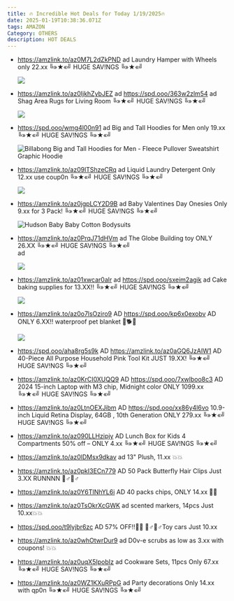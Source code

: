 ```yaml
---
title: 🔥 Incredible Hot Deals for Today 1/19/2025🔥
date: 2025-01-19T10:38:36.071Z
tags: AMAZON
Category: OTHERS
description: HOT DEALS
---
```

* https://amzlink.to/az0M7L2dZkPND   ad
  Laundry Hamper with Wheels  only 22.xx
  ╚»★«╝ HUGE SAV!NGS ╚»★«╝   <!--StartFragment-->

  ![](https://m.media-amazon.com/images/I/71GA7Vmd5-L._AC_SL1500_.jpg)

  <!--EndFragment-->
* https://amzlink.to/az0IjkhZybJEZ   ad
  https://spd.ooo/363w2zlm54   ad
  Shag Area Rugs for Living Room
  ╚»★«╝ HUGE SAV!NGS ╚»★«╝   <!--StartFragment-->

  ![](https://m.media-amazon.com/images/I/81WwLFaaFGL._AC_SL1500_.jpg)

  <!--EndFragment-->
* https://spd.ooo/wmg4l00n91   ad
  Big and Tall Hoodies for Men  only 19.xx
  ╚»★«╝ HUGE SAV!NGS ╚»★«╝   <!--StartFragment-->

  ![Billabong Big and Tall Hoodies for Men - Fleece Pullover Sweatshirt Graphic Hoodie](https://m.media-amazon.com/images/I/61l92ZpiZ5L._AC_SX569_.jpg)

  <!--EndFragment-->
* https://amzlink.to/az09lTShzeCRq   ad
  Liquid Laundry Detergent
  Only 12.xx use  coup0n
  ╚»★«╝ HUGE SAV!NGS ╚»★«╝   <!--StartFragment-->

  ![](https://m.media-amazon.com/images/I/717lBtoxyEL._AC_SL1500_.jpg)

  <!--EndFragment-->
* https://amzlink.to/az0jgpLCY2D9B   ad
  Baby Valentines Day Onesies
  Only 9.xx for 3 Pack!
  ╚»★«╝ HUGE SAV!NGS ╚»★«╝   <!--StartFragment-->

  ![Hudson Baby Baby Cotton Bodysuits](https://m.media-amazon.com/images/I/81NKMkxvW8L._AC_SX679_.jpg)

  <!--EndFragment-->
* https://amzlink.to/az0PrqJ71dHVm  ad
  The Globe Building toy ONLY 26.XX
  ╚»★«╝ HUGE SAV!NGS ╚»★«╝\
  ad  		<!--StartFragment-->

  ![](https://m.media-amazon.com/images/I/71UZC1yn81L._AC_SL1500_.jpg)

  <!--EndFragment-->
* https://amzlink.to/az01xwcar0alr   ad
  https://spd.ooo/sxeim2agik   ad
  Cake baking supplies for 13.XX!! 
  ╚»★«╝ HUGE SAV!NGS ╚»★«╝   <!--StartFragment-->

  ![](https://m.media-amazon.com/images/I/51YyXYCpoBL._AC_.jpg)

  <!--EndFragment-->
* https://amzlink.to/az0o7lsOziro9   AD
  https://spd.ooo/kp6x0exobv   AD
  ONLY 6.XX!! waterproof pet blanket 🐹🐕🦺<!--StartFragment-->

  ![](https://m.media-amazon.com/images/I/514anI02P+L._AC_SL1000_.jpg)

  <!--EndFragment-->
* https://spd.ooo/aha8rg5s9k   AD
  https://amzlink.to/az0aGQ6JzAIW1   AD
  40-Piece All Purpose Household Pink Tool Kit
  JUST 19.XX!
  ╚»★«╝ HUGE SAV!NGS ╚»★«╝   
* https://amzlink.to/az0KrCI0XUQQ9   AD
  https://spd.ooo/7xwlboo8c3   AD
  2024 15-inch Laptop with M3 chip,  Midnight color
  ONLY 1099.xx 
  ╚»★«╝ HUGE SAV!NGS ╚»★«╝   
* https://amzlink.to/az0LtnOEXJibm   AD
  https://spd.ooo/xx86y4l6vo
  10.9-inch Liquid Retina Display, 64GB , 10th Generation
  ONLY 279.xx 
  ╚»★«╝ HUGE SAV!NGS ╚»★«╝   
* https://amzlink.to/az090LLHzipjy   AD
  Lunch Box for Kids 4 Compartments
  50% off – ONLY 4.xx 
  ╚»★«╝ HUGE SAV!NGS ╚»★«╝   
* https://amzlink.to/az0lDMsx9dkav  ad
  13" Plush, 11.xx  💥💥
* https://amzlink.to/az0pkI3ECn779   AD
  50 Pack Butterfly Hair Clips Just 3.XX RUNNNN 🏃♂🏃♂
* https://amzlink.to/az0Y6TINhYL6i   AD
  40 packs chips, ONLY 14.xx 👶👶
* https://amzlink.to/az0TsOkrXcGWK   ad
  scented markers, 14pcs Just 10.xx💥💥
* https://spd.ooo/t9lyjbr6zc  AD
  57% OFF‼👶👶
  🏃♂🏃♂Toy cars Just 10.xx
* https://amzlink.to/az0whOtwrDur9   ad
  D0v-e scrubs as low as 3.xx with coupons!   💥💥 
* https://amzlink.to/az0uqX5IpobIz  ad
  Cookware Sets, 11pcs   Only 67.xx 
  ╚»★«╝ HUGE SAV!NGS ╚»★«╝   
* https://amzlink.to/az0WZ1KXuRPpG   ad
  Party decorations
  Only 14.xx with  qp0n
  ╚»★«╝ HUGE SAV!NGS ╚»★«╝